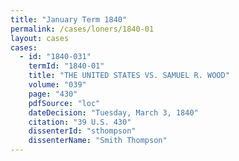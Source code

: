 ```yaml
---
title: "January Term 1840"
permalink: /cases/loners/1840-01
layout: cases
cases:
  - id: "1840-031"
    termId: "1840-01"
    title: "THE UNITED STATES VS. SAMUEL R. WOOD"
    volume: "039"
    page: "430"
    pdfSource: "loc"
    dateDecision: "Tuesday, March 3, 1840"
    citation: "39 U.S. 430"
    dissenterId: "sthompson"
    dissenterName: "Smith Thompson"
---
```


